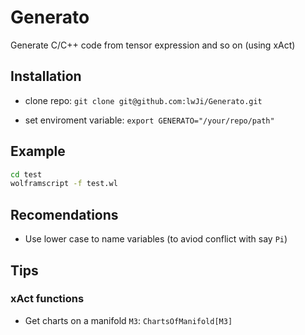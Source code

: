 # Generato

Generate C/C++ code from tensor expression and so on (using xAct)

## Installation

* clone repo: `git clone git@github.com:lwJi/Generato.git`

* set enviroment variable: `export GENERATO="/your/repo/path"`

## Example

```bash
cd test
wolframscript -f test.wl
```

## Recomendations

* Use lower case to name variables (to aviod conflict with say `Pi`)

## Tips

### xAct functions

* Get charts on a manifold `M3`: `ChartsOfManifold[M3]`
